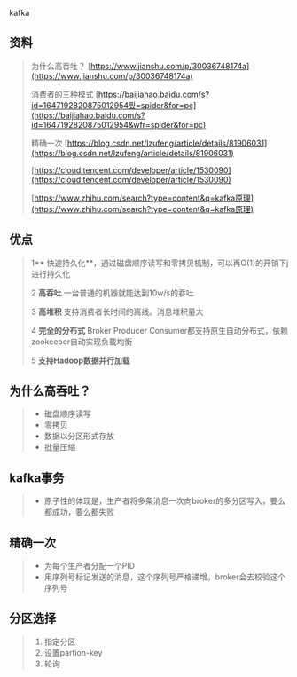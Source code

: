 kafka

## 资料

> 为什么高吞吐？ [https://www.jianshu.com/p/30036748174a](https://www.jianshu.com/p/30036748174a)
>
> 消费者的三种模式 [https://baijiahao.baidu.com/s?id=1647192820875012954픴=spider&for=pc](https://baijiahao.baidu.com/s?id=1647192820875012954&wfr=spider&for=pc)
>
> 精确一次 [https://blog.csdn.net/lzufeng/article/details/81906031](https://blog.csdn.net/lzufeng/article/details/81906031)
>
> [https://cloud.tencent.com/developer/article/1530090](https://cloud.tencent.com/developer/article/1530090)
>
> [https://www.zhihu.com/search?type=content&q=kafka原理](https://www.zhihu.com/search?type=content&q=kafka原理)

## 优点

> 1** 快速持久化**，通过磁盘顺序读写和零拷贝机制，可以再O\(1\)的开销下j进行持久化
>
> 2 **高吞吐** 一台普通的机器就能达到10w/s的吞吐
>
> 3 **高堆积** 支持消费者长时间的离线。消息堆积量大
>
> 4 **完全的分布式**  Broker Producer Consumer都支持原生自动分布式，依赖zookeeper自动实现负载均衡
>
> 5 **支持Hadoop数据并行加载**

## 为什么高吞吐？

> * 磁盘顺序读写
> * 零拷贝
> * 数据以分区形式存放
> * 批量压缩

## kafka事务

> * 原子性的体现是，生产者将多条消息一次向broker的多分区写入，要么都成功，要么都失败

## 精确一次

> * 为每个生产者分配一个PID
> * 用序列号标记发送的消息，这个序列号严格递增。broker会去校验这个序列号

## 分区选择

> 1. 指定分区
> 2. 设置partion-key
> 3. 轮询



